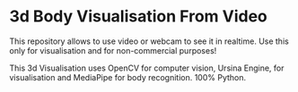 # 3d Body Visualisation From Video
This repository allows to use video or webcam to see it in realtime.
Use this only for visualisation and for non-commercial purposes!

This 3d Visualisation uses OpenCV for computer vision, Ursina Engine, for visualisation and MediaPipe for body recognition.
100% Python.
